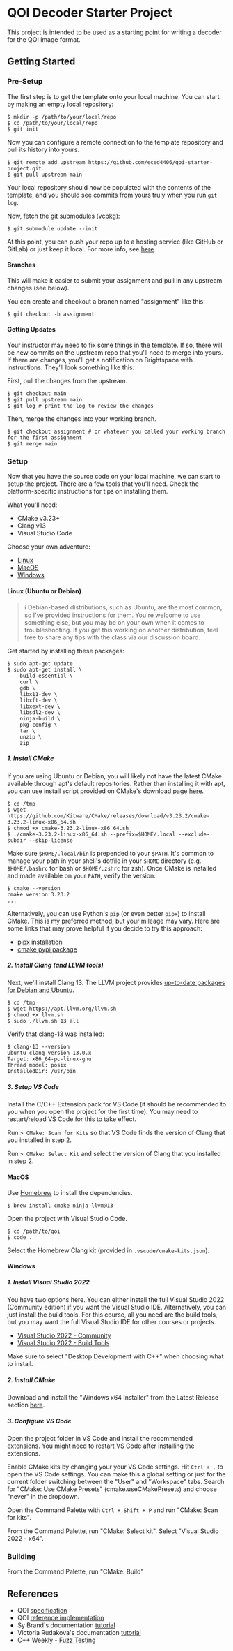 # QOI Decoder Starter Project

This project is intended to be used as a starting point for writing a decoder for the QOI image format.

## Getting Started

### Pre-Setup

The first step is to get the template onto your local machine.
You can start by making an empty local repository:
```
$ mkdir -p /path/to/your/local/repo
$ cd /path/to/your/local/repo
$ git init
```

Now you can configure a remote connection to the template repository and pull its history into yours.
```
$ git remote add upstream https://github.com/eced4406/qoi-starter-project.git
$ git pull upstream main
```

Your local repository should now be populated with the contents of the template, and you should see commits from yours truly when you run `git log`.

Now, fetch the git submodules (vcpkg):
```
$ git submodule update --init
```

At this point, you can push your repo up to a hosting service (like GitHub or GitLab) or just keep it local.
For more info, see [here](https://docs.github.com/en/get-started/importing-your-projects-to-github/importing-source-code-to-github/adding-locally-hosted-code-to-github#adding-a-local-repository-to-github-using-git).

#### Branches

This will make it easier to submit your assignment and pull in any upstream changes (see below).

You can create and checkout a branch named "assignment" like this:
```
$ git checkout -b assignment
```

#### Getting Updates

Your instructor may need to fix some things in the template.
If so, there will be new commits on the upstream repo that you'll need to merge into yours.
If there are changes, you'll get a notification on Brightspace with instructions.
They'll look something like this:

First, pull the changes from the upstream.
```
$ git checkout main
$ git pull upstream main
$ git log # print the log to review the changes
```

Then, merge the changes into your working branch.
```
$ git checkout assignment # or whatever you called your working branch for the first assignment
$ git merge main
```

### Setup

Now that you have the source code on your local machine, we can start to setup the project.
There are a few tools that you'll need.
Check the platform-specific instructions for tips on installing them.

What you'll need:
- CMake v3.23+
- Clang v13
- Visual Studio Code

Choose your own adventure:
- [Linux](#linux-ubuntu-or-debian)
- [MacOS](#macos)
- [Windows](#windows)

#### Linux (Ubuntu or Debian)

> ℹ️ Debian-based distributions, such as Ubuntu, are the most common, so I've provided instructions for them.
> You're welcome to use something else, but you may be on your own when it comes to troubleshooting.
> If you get this working on another distribution, feel free to share any tips with the class via our discussion board.

Get started by installing these packages:

```
$ sudo apt-get update
$ sudo apt-get install \
    build-essential \
    curl \
    gdb \
    libx11-dev \
    libxft-dev \
    libxext-dev \
    libsdl2-dev \
    ninja-build \
    pkg-config \
    tar \
    unzip \
    zip
```

##### 1. Install CMake

If you are using Ubuntu or Debian, you will likely not have the latest CMake available through apt's default repositories.
Rather than installing it with apt, you can use install script provided on CMake's download page [here](https://cmake.org/download/).

```
$ cd /tmp
$ wget https://github.com/Kitware/CMake/releases/download/v3.23.2/cmake-3.23.2-linux-x86_64.sh
$ chmod +x cmake-3.23.2-linux-x86_64.sh
$ ./cmake-3.23.2-linux-x86_64.sh --prefix=$HOME/.local --exclude-subdir --skip-license
```

Make sure `$HOME/.local/bin` is prepended to your `$PATH`.
It's common to manage your path in your shell's dotfile in your `$HOME` directory (e.g. `$HOME/.bashrc` for bash or `$HOME/.zshrc` for zsh).
Once CMake is installed and made available on your `PATH`, verify the version:

```
$ cmake --version
cmake version 3.23.2
...
```

Alternatively, you can use Python's `pip` (or even better `pipx`) to install CMake.
This is my preferred method, but your mileage may vary.
Here are some links that may prove helpful if you decide to try this approach:
- [pipx installation](https://github.com/pypa/pipx/#install-pipx)
- [cmake pypi package](https://pypi.org/project/cmake/)

##### 2. Install Clang (and LLVM tools)

Next, we'll install Clang 13. The LLVM project provides [up-to-date packages for Debian and Ubuntu](https://apt.llvm.org/).

```
$ cd /tmp
$ wget https://apt.llvm.org/llvm.sh
$ chmod +x llvm.sh
$ sudo ./llvm.sh 13 all
```

Verify that clang-13 was installed:

```
$ clang-13 --version
Ubuntu clang version 13.0.x
Target: x86_64-pc-linux-gnu
Thread model: posix
InstalledDir: /usr/bin
```

##### 3. Setup VS Code

Install the C/C++ Extension pack for VS Code (it should be recommended to you when you open the project for the first time).
You may need to restart/reload VS Code for this to take effect.

Run `> CMake: Scan for Kits` so that VS Code finds the version of Clang that you installed in step 2.

Run `> CMake: Select Kit` and select the version of Clang that you installed in step 2.
#### MacOS

Use [Homebrew](https://brew.sh/) to install the dependencies.

```
$ brew install cmake ninja llvm@13
```

Open the project with Visual Studio Code.

```
$ cd /path/to/qoi
$ code .
```

Select the Homebrew Clang kit (provided in `.vscode/cmake-kits.json`).

#### Windows

##### 1. Install Visual Studio 2022

You have two options here.
You can either install the full Visual Studio 2022 (Community edition) if you want the Visual Studio IDE.
Alternatively, you can just install the build tools.
For this course, all you need are the build tools, but you may want the full Visual Studio IDE for other courses or projects.
- [Visual Studio 2022 - Community](https://visualstudio.microsoft.com/downloads/#visual-studio-community-2022)
- [Visual Studio 2022 - Build Tools](https://visualstudio.microsoft.com/downloads/#build-tools-for-visual-studio-2022)

Make sure to select "Desktop Development with C++" when choosing what to install.

##### 2. Install CMake

Download and install the "Windows x64 Installer" from the Latest Release section [here](https://cmake.org/download/).

##### 3. Configure VS Code

Open the project folder in VS Code and install the recommended extensions.
You might need to restart VS Code after installing the extensions.

Enable CMake kits by changing your your VS Code settings.
Hit `Ctrl + ,` to open the VS Code settings.
You can make this a global setting or just for the current folder switching between the "User" and "Workspace" tabs.
Search for "CMake: Use CMake Presets" (cmake.useCMakePresets) and choose "never" in the dropdown.

Open the Command Palette with `Ctrl + Shift + P` and run "CMake: Scan for kits".

From the Command Palette, run "CMake: Select kit". Select "Visual Studio 2022 - x64".

### Building

From the Command Palette, run "CMake: Build"

## References

- QOI [specification](https://qoiformat.org/qoi-specification.pdf)
- QOI [reference implementation](https://github.com/phoboslab/qoi)
- Sy Brand's documentation [tutorial](https://devblogs.microsoft.com/cppblog/clear-functional-c-documentation-with-sphinx-breathe-doxygen-cmake/)
- Victoria Rudakova's documentation [tutorial](https://vicrucann.github.io/tutorials/quick-cmake-doxygen/)
- C++ Weekly - [Fuzz Testing](https://www.youtube.com/watch?v=gO0KBoqkOoU)
